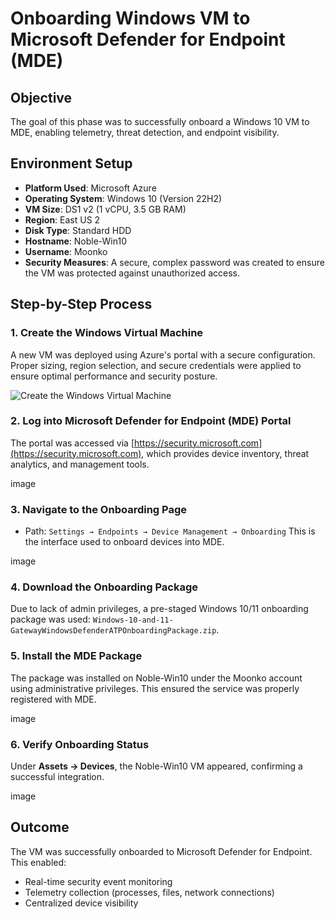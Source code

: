 # Onboarding Windows VM to Microsoft Defender for Endpoint (MDE)

## Objective
The goal of this phase was to successfully onboard a Windows 10 VM to MDE, enabling telemetry, threat detection, and endpoint visibility.

## Environment Setup
- **Platform Used**: Microsoft Azure
- **Operating System**: Windows 10 (Version 22H2)
- **VM Size**: DS1 v2 (1 vCPU, 3.5 GB RAM)
- **Region**: East US 2
- **Disk Type**: Standard HDD
- **Hostname**: Noble-Win10
- **Username**: Moonko
- **Security Measures**: A secure, complex password was created to ensure the VM was protected against unauthorized access.

## Step-by-Step Process

### 1. Create the Windows Virtual Machine
A new VM was deployed using Azure's portal with a secure configuration. Proper sizing, region selection, and secure credentials were applied to ensure optimal performance and security posture.

![Create the Windows Virtual Machine](../1.1-Images/CreatetheWindowsVirtualMachine.png) 

### 2. Log into Microsoft Defender for Endpoint (MDE) Portal
The portal was accessed via [https://security.microsoft.com](https://security.microsoft.com), which provides device inventory, threat analytics, and management tools.

image

### 3. Navigate to the Onboarding Page
- Path: `Settings → Endpoints → Device Management → Onboarding`
This is the interface used to onboard devices into MDE.

image

### 4. Download the Onboarding Package
Due to lack of admin privileges, a pre-staged Windows 10/11 onboarding package was used: `Windows-10-and-11-GatewayWindowsDefenderATPOnboardingPackage.zip`.

### 5. Install the MDE Package
The package was installed on Noble-Win10 under the Moonko account using administrative privileges. This ensured the service was properly registered with MDE.

image

### 6. Verify Onboarding Status
Under **Assets → Devices**, the Noble-Win10 VM appeared, confirming a successful integration.

image

## Outcome
The VM was successfully onboarded to Microsoft Defender for Endpoint. This enabled:
- Real-time security event monitoring
- Telemetry collection (processes, files, network connections)
- Centralized device visibility
